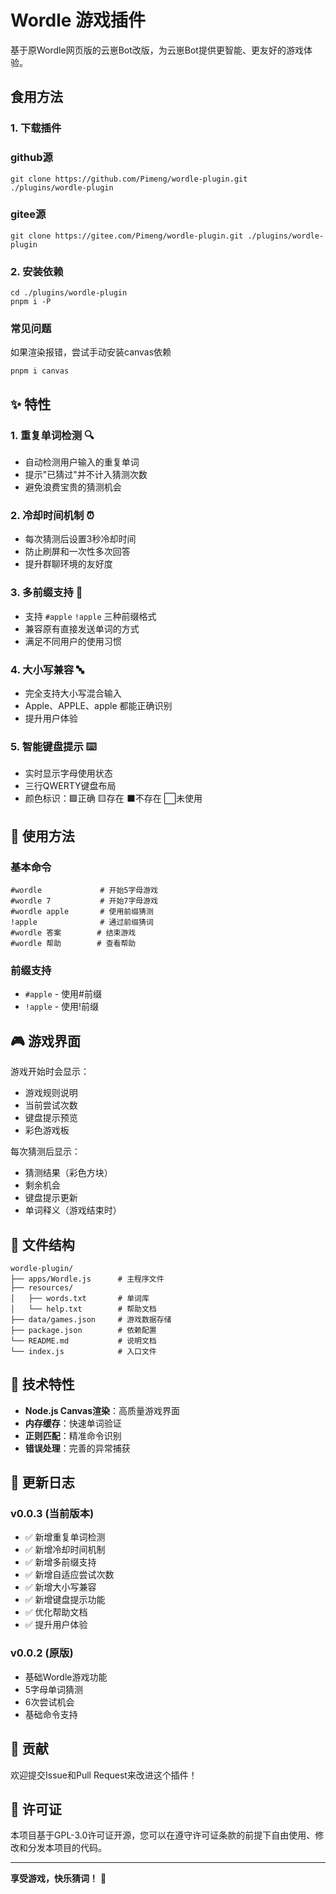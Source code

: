 # Wordle 游戏插件

基于原Wordle网页版的云崽Bot改版，为云崽Bot提供更智能、更友好的游戏体验。

## 食用方法

### 1. 下载插件

### github源

```console
git clone https://github.com/Pimeng/wordle-plugin.git ./plugins/wordle-plugin
```

### gitee源

```console
git clone https://gitee.com/Pimeng/wordle-plugin.git ./plugins/wordle-plugin
```

### 2. 安装依赖

```console
cd ./plugins/wordle-plugin
pnpm i -P
```

### 常见问题
如果渲染报错，尝试手动安装canvas依赖
```console
pnpm i canvas
```

## ✨ 特性

### 1. 重复单词检测 🔍
- 自动检测用户输入的重复单词
- 提示"已猜过"并不计入猜测次数
- 避免浪费宝贵的猜测机会

### 2. 冷却时间机制 ⏰
- 每次猜测后设置3秒冷却时间
- 防止刷屏和一次性多次回答
- 提升群聊环境的友好度

### 3. 多前缀支持 🎯
- 支持 `#apple` `!apple` 三种前缀格式
- 兼容原有直接发送单词的方式
- 满足不同用户的使用习惯

### 4. 大小写兼容 🔤
- 完全支持大小写混合输入
- Apple、APPLE、apple 都能正确识别
- 提升用户体验

### 5. 智能键盘提示 ⌨️
- 实时显示字母使用状态
- 三行QWERTY键盘布局
- 颜色标识：🟩正确 🟨存在 ⬛不存在 ⬜未使用

## 🚀 使用方法

### 基本命令
```
#wordle             # 开始5字母游戏
#wordle 7           # 开始7字母游戏
#wordle apple       # 使用前缀猜测
!apple              # 通过前缀猜词
#wordle 答案        # 结束游戏
#wordle 帮助        # 查看帮助
```

### 前缀支持
- `#apple` - 使用#前缀
- `!apple` - 使用!前缀

## 🎮 游戏界面

游戏开始时会显示：
- 游戏规则说明
- 当前尝试次数
- 键盘提示预览
- 彩色游戏板

每次猜测后显示：
- 猜测结果（彩色方块）
- 剩余机会
- 键盘提示更新
- 单词释义（游戏结束时）

## 📁 文件结构

```
wordle-plugin/
├── apps/Wordle.js      # 主程序文件
├── resources/
│   ├── words.txt       # 单词库
│   └── help.txt        # 帮助文档
├── data/games.json     # 游戏数据存储
├── package.json        # 依赖配置
└── README.md           # 说明文档
└── index.js            # 入口文件
```

## 🔧 技术特性

- **Node.js Canvas渲染**：高质量游戏界面
- **内存缓存**：快速单词验证
- **正则匹配**：精准命令识别
- **错误处理**：完善的异常捕获

## 📝 更新日志

### v0.0.3 (当前版本)
- ✅ 新增重复单词检测
- ✅ 新增冷却时间机制
- ✅ 新增多前缀支持
- ✅ 新增自适应尝试次数
- ✅ 新增大小写兼容
- ✅ 新增键盘提示功能
- ✅ 优化帮助文档
- ✅ 提升用户体验

### v0.0.2 (原版)
- 基础Wordle游戏功能
- 5字母单词猜测
- 6次尝试机会
- 基础命令支持

## 🤝 贡献

欢迎提交Issue和Pull Request来改进这个插件！

## 📄 许可证

本项目基于GPL-3.0许可证开源，您可以在遵守许可证条款的前提下自由使用、修改和分发本项目的代码。

---

**享受游戏，快乐猜词！** 🎉
